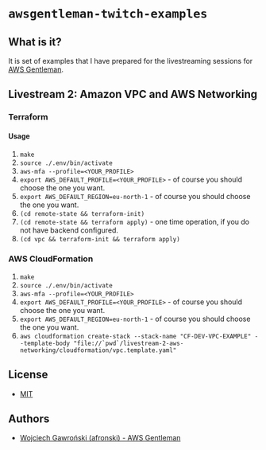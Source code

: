 # `awsgentleman-twitch-examples`

## What is it?

It is set of examples that I have prepared for the livestreaming sessions for [AWS Gentleman](https://awsgentleman.com/live).

## Livestream 2: Amazon VPC and AWS Networking

### Terraform

#### Usage

1. `make`
2. `source ./.env/bin/activate`
3. `aws-mfa --profile=<YOUR_PROFILE>`
4. `export AWS_DEFAULT_PROFILE=<YOUR_PROFILE>` - of course you should choose the one you want.
5. `export AWS_DEFAULT_REGION=eu-north-1` - of course you should choose the one you want.
6. `(cd remote-state && terraform-init)`
7. `(cd remote-state && terraform apply)` - one time operation, if you do not have backend configured.
8. `(cd vpc && terraform-init && terraform apply)`

### AWS CloudFormation

1. `make`
2. `source ./.env/bin/activate`
3. `aws-mfa --profile=<YOUR_PROFILE>`
4. `export AWS_DEFAULT_PROFILE=<YOUR_PROFILE>` - of course you should choose the one you want.
5. `export AWS_DEFAULT_REGION=eu-north-1` - of course you should choose the one you want.
6. ``aws cloudformation create-stack --stack-name "CF-DEV-VPC-EXAMPLE" --template-body "file://`pwd`/livestream-2-aws-networking/cloudformation/vpc.template.yaml"``

## License

- [MIT](LICENSE.md)

## Authors

- [Wojciech Gawroński (afronski) - AWS Gentleman](https://github.com/afronski)
